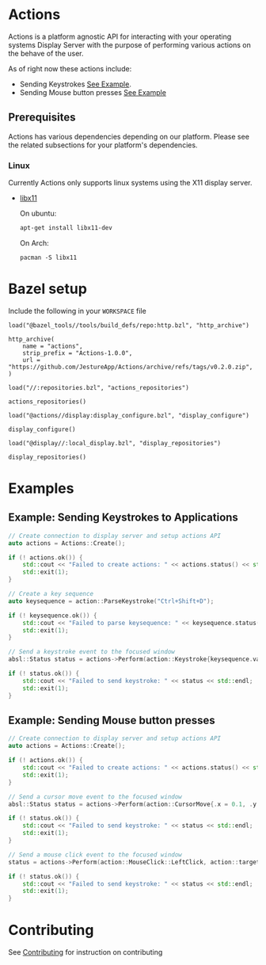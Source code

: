 # Actions

Actions is a platform agnostic API for interacting with your operating systems Display Server with the purpose of performing various actions on the behave of the user.

As of right now these actions include:
* Sending Keystrokes [See Example](#example-sending-keystrokes-to-applications).
* Sending Mouse button presses [See Example](#example-sending-mouse-button-presses)

## Prerequisites
Actions has various dependencies depending on our platform. Please see the related subsections for your platform's dependencies.

### Linux
Currently Actions only supports linux systems using the X11 display server.
* [libx11](https://x.org/releases/current/doc/libX11/libX11/libX11.html)
  
  On ubuntu:
  ```bash
  apt-get install libx11-dev
  ```

  On Arch:
  ```
  pacman -S libx11
  ```

# Bazel setup
Include the following in your `WORKSPACE` file
```
load("@bazel_tools//tools/build_defs/repo:http.bzl", "http_archive")

http_archive(
    name = "actions",
    strip_prefix = "Actions-1.0.0",
    url = "https://github.com/JestureApp/Actions/archive/refs/tags/v0.2.0.zip",
)

load("//:repositories.bzl", "actions_repositories")

actions_repositories()

load("@actions//display:display_configure.bzl", "display_configure")

display_configure()

load("@display//:local_display.bzl", "display_repositories")

display_repositories()
```

# Examples

## Example: Sending Keystrokes to Applications
```c++
// Create connection to display server and setup actions API
auto actions = Actions::Create();

if (! actions.ok()) {
    std::cout << "Failed to create actions: " << actions.status() << std::endl;
    std::exit(1);
}

// Create a key sequence
auto keysequence = action::ParseKeystroke("Ctrl+Shift+D");

if (! keysequence.ok()) {
    std::cout << "Failed to parse keysequence: " << keysequence.status() << std::endl;
    std::exit(1);
}

// Send a keystroke event to the focused window
absl::Status status = actions->Perform(action::Keystroke{keysequence.value()}, action::target::Focused()).get();

if (! status.ok()) {
    std::cout << "Failed to send keystroke: " << status << std::endl;
    std::exit(1);
}
```

## Example: Sending Mouse button presses
```c++
// Create connection to display server and setup actions API
auto actions = Actions::Create();

if (! actions.ok()) {
    std::cout << "Failed to create actions: " << actions.status() << std::endl;
    std::exit(1);
}

// Send a cursor move event to the focused window
absl::Status status = actions->Perform(action::CursorMove{.x = 0.1, .y = 0.1}, action::target::Focused()).get();

if (! status.ok()) {
    std::cout << "Failed to send keystroke: " << status << std::endl;
    std::exit(1);
}

// Send a mouse click event to the focused window
status = actions->Perform(action::MouseClick::LeftClick, action::target::Focused()).get();

if (! status.ok()) {
    std::cout << "Failed to send keystroke: " << status << std::endl;
    std::exit(1);
}
```

# Contributing
See [Contributing](Contributing.md) for instruction on contributing